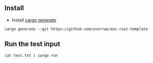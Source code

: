 ## Install

- Install [cargo generate](https://github.com/cargo-generate/cargo-generate)

```
cargo generate --git https://github.com/snorrwe/aoc-rust-template
```

## Run the test input

```
cat test.txt | cargo run
```
